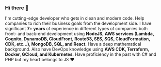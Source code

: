 ### Hi there 👋

I'm cutting-edge developer who gets in clean and modern code. Help companies to rich their business goals from the development side. I have significant **7+ years** of experience in different types of companies both front- and back-end development using **NodeJS**, **AWS services (Lambda, Cognito, DynamoDB, CloudFront, Route53, SES, SQS, CloudFormation, CDK, etc...), MongoDB, SQL, and React**. Have a deep mathematical background. Also have DevOps knowledge using **AWS CDK, Terraform, Docker, GCloud, and Kubernetes**. Have proficiency in the past with C# and PHP but my heart belongs to JS ❤️

<!--
**denyskublytskyi/denyskublytskyi** is a ✨ _special_ ✨ repository because its `README.md` (this file) appears on your GitHub profile.

Here are some ideas to get you started:

- 🔭 I’m currently working on ...
- 🌱 I’m currently learning ...
- 👯 I’m looking to collaborate on ...
- 🤔 I’m looking for help with ...
- 💬 Ask me about ...
- 📫 How to reach me: ...
- 😄 Pronouns: ...
- ⚡ Fun fact: ...
-->
